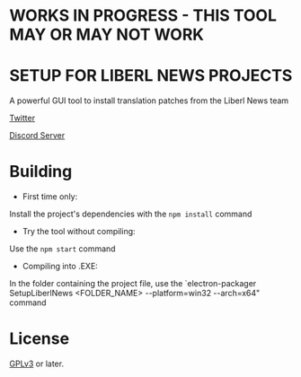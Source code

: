WORKS IN PROGRESS - THIS TOOL MAY OR MAY NOT WORK
=====

# SETUP FOR LIBERL NEWS PROJECTS

A powerful GUI tool to install translation patches from the Liberl News team

[Twitter](https://twitter.com/SoraNoKisekiFR)

[Discord Server](https://discord.gg/kpgj6ekrF5)

Building
========

- First time only:

Install the project's dependencies with the `npm install` command

- Try the tool without compiling:

Use the `npm start` command

- Compiling into .EXE:

In the folder containing the project file, use the `electron-packager SetupLiberlNews <FOLDER_NAME> --platform=win32 --arch=x64" command

License
=======

[GPLv3](https://www.gnu.org/licenses/gpl-3.0.html) or later.